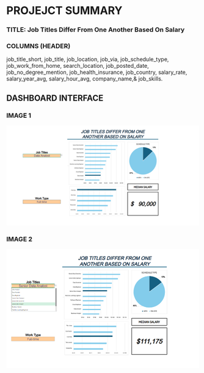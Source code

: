 # PROJEJCT SUMMARY

### **TITLE: Job Titles Differ From One Another Based On Salary**

### COLUMNS (HEADER)   
job_title_short, job_title, job_location, job_via, job_schedule_type, job_work_from_home, search_location, job_posted_date, job_no_degree_mention, job_health_insurance, job_country, salary_rate, salary_year_avg, salary_hour_avg, company_name,& job_skills.



## DASHBOARD INTERFACE


### IMAGE 1
![DASHBOARD](images/proj-1/dashboard-1.png)

### IMAGE 2
![DASHBOARD](images/proj-1/dashboard-2.png)
